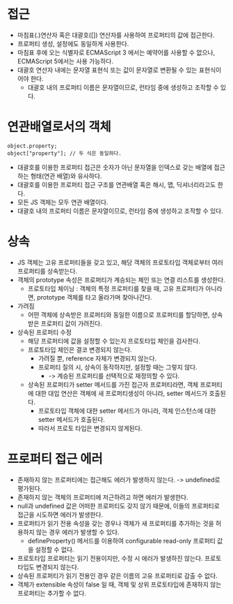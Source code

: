 # 접근
 - 마침표(.)연산자 혹은 대괄호([]) 연산자를 사용하여 프로퍼티의 값에 접근한다.
 - 프로퍼티 생성, 설정에도 동일하게 사용한다.
 - 마침표 후에 오는 식별자로 ECMAScript 3 에서는 예약어를 사용할 수 없으나, ECMAScript 5에서는 사용 가능하다.
 - 대괄호 연산자 내에는 문자열 표현식 또는 값이 문자열로 변환될 수 있는 표현식이어야 한다.
   - 대괄호 내의 프로퍼티 이름은 문자열이므로, 런타임 중에 생성하고 조작할 수 있다.

# 연관배열로서의 객체
```
object.property;
object["property"]; // 두 식은 동일하다.
```
 - 대괄호를 이용한 프로퍼티 접근은 숫자가 아닌 문자열을 인덱스로 갖는 배열에 접근하는 형태(연관 배열)와 유사하다.
 - 대괄호를 이용한 프로퍼티 접근 구조를 연관배열 혹은 해시, 맵, 딕셔너리라고도 한다.
 - 모든 JS 객체는 모두 연관 배열이다.
 - 대괄호 내의 프로퍼티 이름은 문자열이므로, 런타임 중에 생성하고 조작할 수 있다.

# 상속
 - JS 객체는 고유 프로퍼티들을 갖고 있고, 해당 객체의 프로토타입 객체로부터 여러 프로퍼티를 상속받는다.
 - 객체의 prototype 속성은 프로퍼티가 계승되는 체인 또는 연결 리스트를 생성한다.
   - 프로토타입 체이닝 : 객체의 특정 프로퍼티를 찾을 때, 고유 프로퍼티가 아니라면, prototype 객체를 타고 올라가며 찾아나간다.
 - 가려짐
   - 어떤 객체에 상속받은 프로퍼티와 동일한 이름으로 프로퍼티를 할당하면, 상속받은 프로퍼티 값이 가려진다.
 - 상속된 프로퍼티 수정
   - 해당 프로퍼티에 값을 설정할 수 있는지 프로토타입 체인을 검사한다.
   - 프로토타입 체인은 결코 변경되지 않는다.
     - 가려질 뿐, reference 자체가 변경되지 않는다.
     - 프로퍼티 질의 시, 상속이 동작하지만, 설정할 때는 그렇지 않다.
       - -> 계승된 프로퍼티를 선택적으로 재정의할 수 있다.
   - 상속된 프로퍼티가 setter 메서드를 가진 접근자 프로퍼티라면, 객체 프로퍼티에 대한 대입 연산은 객체에 새 프로퍼티생성이 아니라, setter 메서드가 호출된다.
     - 프로토타입 객체에 대한 setter 메서드가 아니라, 객체 인스턴스에 대한 setter 메서드가 호출된다.
     - 따라서 프로토 타입은 변경되지 않게된다.

# 프로퍼티 접근 에러
 - 존재하지 않는 프로퍼티에는 접근해도 에러가 발생하지 않는다. -> undefined로 평가된다.
 - 존재하지 않는 객체의 프로퍼티에 저근하려고 하면 에러가 발생한다.
 - null과 undefined 값은 어떠한 프로퍼티도 갖지 않기 때문에, 이들의 프로퍼티로 접근을 시도하면 에러가 발생한다.
 - 프로퍼티가 읽기 전용 속성을 갖는 경우나 객체가 새 프로퍼티를 추가하는 것을 허용하지 않는 경우 에러가 발생할 수 있다.
   - defineProperty() 메서드를 이용하여 configurable read-only 프로퍼티 값을 설정할 수 없다.
 - 프로토타입 프로퍼티는 읽기 전용이지만, 수정 시 에러가 발생하진 않는다. 프로토 타입도 변경되지 않는다.
 - 상속된 프로퍼티가 읽기 전용인 경우 같은 이름의 고유 프로퍼티로 감출 수 없다.
 - 객체가 extensible 속성이 false 일 때, 객체 및 상위 프로토타입에 존재하지 않는 프로퍼티는 추가할 수 없다.

